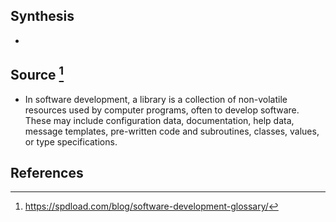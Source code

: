 ## Synthesis
- 
## Source [^1]
- In software development, a library is a collection of non-volatile resources used by computer programs, often to develop software. These may include configuration data, documentation, help data, message templates, pre-written code and subroutines, classes, values, or type specifications.
## References

[^1]: https://spdload.com/blog/software-development-glossary/